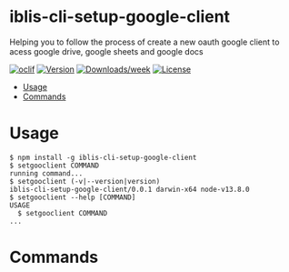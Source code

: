 iblis-cli-setup-google-client
=============================

Helping you to follow the process of create a new oauth google client to acess google drive, google sheets and google docs

[![oclif](https://img.shields.io/badge/cli-oclif-brightgreen.svg)](https://oclif.io)
[![Version](https://img.shields.io/npm/v/iblis-cli-setup-google-client.svg)](https://npmjs.org/package/iblis-cli-setup-google-client)
[![Downloads/week](https://img.shields.io/npm/dw/iblis-cli-setup-google-client.svg)](https://npmjs.org/package/iblis-cli-setup-google-client)
[![License](https://img.shields.io/npm/l/iblis-cli-setup-google-client.svg)](https://github.com/vdelacou/iblis-cli-setup-google-client/blob/master/package.json)

<!-- toc -->
* [Usage](#usage)
* [Commands](#commands)
<!-- tocstop -->
# Usage
<!-- usage -->
```sh-session
$ npm install -g iblis-cli-setup-google-client
$ setgooclient COMMAND
running command...
$ setgooclient (-v|--version|version)
iblis-cli-setup-google-client/0.0.1 darwin-x64 node-v13.8.0
$ setgooclient --help [COMMAND]
USAGE
  $ setgooclient COMMAND
...
```
<!-- usagestop -->
# Commands
<!-- commands -->

<!-- commandsstop -->
